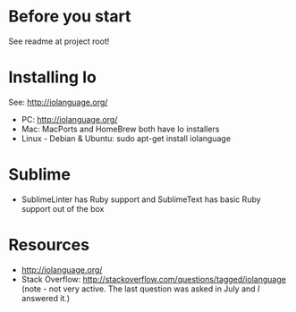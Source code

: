 # Before you start
See readme at project root!

# Installing Io
See: http://iolanguage.org/
- PC: http://iolanguage.org/
- Mac: MacPorts and HomeBrew both have Io installers
- Linux - Debian & Ubuntu: sudo apt-get install iolanguage

# Sublime
- SublimeLinter has Ruby support and SublimeText has basic Ruby support out of the box

# Resources
- http://iolanguage.org/
- Stack Overflow: http://stackoverflow.com/questions/tagged/iolanguage (note - not very active.  The last question was asked in July and *I* answered it.)